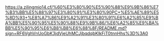 https://a.zilingmio14.cf/%60%E3%80%90%E5%90%88%E9%9B%86%E7%B3%BB%E5%88%97%E3%80%91/%E3%80%90PC+%E5%AE%89%E5%8D%93+%E8%A7%86%E9%A2%91%E3%80%91%E6%A2%85%E9%BA%BB%E5%90%95%E5%90%88%E9%9B%86/%E6%A2%85%E9%BA%BB%E5%90%95%E6%B8%B8%E6%88%8F/README.md?sign=RF6VghVnUoGbK3jdVjeUhMCJjbqdqbKlkFiT0tnnHhs%3D%3A0